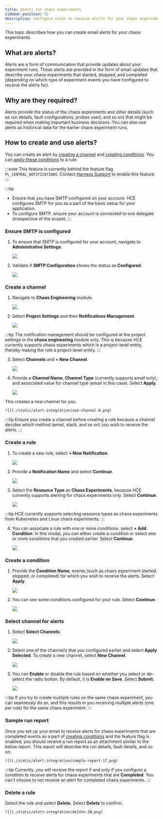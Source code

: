 ```yaml
---
title: Alerts for chaos experiments
sidebar_position: 32
description: Configure rules to receive alerts for your chaos experiments.
---
```


This topic describes how you can create email alerts for your chaos experiments.


## What are alerts?
Alerts are a form of communication that provide updates about your experiment runs. These alerts are provided in the form of email updates that describe your chaos experiments that started, stopped, and completed (depending on which type of experiment events you have configured to receive the alerts for).

## Why are they required?
Alerts provide the status of the chaos experiments and other details (such as run details, fault configurations, probes used, and so on) that might be required when making important business decisions. You can also use alerts as historical data for the earlier chaos experiment runs.

## How to create and use alerts?
You can create an alert by [creating a channel](#create-a-channel) and [creating conditions](#create-a-condition). You can [apply these conditions](#select-channel-for-alerts) to a rule.

:::note
This feature is currently behind the feature flag `PL_CENTRAL_NOTIFICATIONS`. Contact [Harness Support](mailto:support@harness.io) to enable this feature.
:::

:::tip
- Ensure that you have SMTP configured on your account. HCE configures SMTP for you as a part of the basic setup for your application.
- To configure SMTP, ensure your account is connected to one delegate (irrespective of the scope).
:::

### Ensure SMTP is configured

1. To ensure that SMTP is configured for your account, navigate to **Administrative Settings**.

    ![](./static/alert-integration/admin-set-1.png)

2. Validate if **SMTP Configuration** shows the status as **Configured**.

    ![](./static/alert-integration/setup-done-3.png)

### Create a channel

1. Navigate to **Chaos Engineering** module.

    ![](./static/alert-integration/chaos-mod-4.png)

2. Select **Project Settings** and then **Notifications Management**.

    ![](./static/alert-integration/notification-5.png)

:::tip
The notification management should be configured at the project settings in the **chaos engineering** module only. This is because HCE currently supports chaos experiments which is a project-level entity, thereby making the rule a project-level entity.
:::

3. Select **Channels** and **+ New Channel**.

    ![](./static/alert-integration/channel-6.png)

4. Provide a **Channel Name**, **Channel Type** (currently supports email only), and associated value for channel type (email in this case). Select **Apply**.

    ![](./static/alert-integration/create-channel-7.png)

This creates a new channel for you.

    ![](./static/alert-integration/see-channel-8.png)

:::tip
Ensure you create a channel before creating a rule because a channel decides which method (email, slack, and so on) you wish to receive the alerts.
:::

### Create a rule

1. To create a new rule, select **+ New Notification**.

    ![](./static/alert-integration/notification-8-2.png)

2. Provide a **Notification Name** and select **Continue**.

    ![](./static/alert-integration/rule-9.png)

3. Select the **Resource Type** as **Chaos Experiments**, because HCE currently supports alerting for chaos experiments only. Select **Continue**.

    ![](./static/alert-integration/resources-10.png)

:::tip
HCE currently supports selecting resource types as chaos experiments from Kubernetes and Linux chaos experiments.
:::

4. You can associate a rule with one or more conditions. select **+ Add Condition**. In this modal, you can either create a condition or select one or more conditions that you created earlier. Select **Continue**.

    ![](./static/alert-integration/condition-11.png)

### Create a condition

1. Provide the **Condition Name**, events (such as chaos experiment started, stopped, or completed) for which you wish to receive the alerts. Select **Apply**.

    ![](./static/alert-integration/create-12.png)

2. You can see some conditions configured for your rule. Select **Continue**.

    ![](./static/alert-integration/set-13.png)

### Select channel for alerts

1. Select **Select Channels**.

    ![](./static/alert-integration/set-channel-14-2.png)

2. Select one of the channel/s that you configured earlier and select **Apply Selected**. To create a new channel, select **New Channel**.

    ![](./static/alert-integration/apply-15.png)

3. You can **Enable** or disable the rule based on whether you select or de-select the radio button. By default, it is **Enable on Save**. Select **Submit**.

    ![](./static/alert-integration/submit-16.png)

:::tip
If you try to create multiple rules on the same chaos experiment, you can seamlessly do so, and this results in you receiving multiple alerts (one per rule) for the same chaos experiment.
:::

### Sample run report

Once you set up your email to receive alerts for chaos experiments that are completed events as a part of [creating conditions](#create-a-condition) and the feature flag is enabled, you should receive a run report as an attachment similar to the below report. This report will describe the run details, fault details, and so on.

    ![](./static/alert-integration/sample-report-17.png)

:::tip
Currently, you will receive the report if and only if you configure a condition to receive alerts for chaos experiments that are **Completed**. You can't choose to not receive an alert for completed chaos experiments.
:::

### Delete a rule

Select the rule and select **Delete**. Select **Delete** to confirm.

    ![](./static/alert-integration/delete-18.png)




